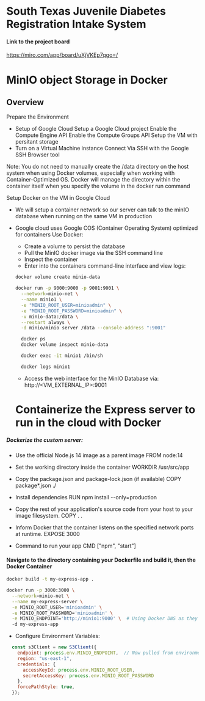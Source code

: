 # South Texas Juvenile Diabetes Registration Intake System

 #### Link to the project board
 https://miro.com/app/board/uXjVKEp7qgo=/

# MinIO object Storage in Docker
## Overview
Prepare the Environment

- Setup of Google Cloud
  Setup a Google Cloud project
  Enable the Compute Engine API
  Enable the Compute Groups API
  Setup the VM with persitant storage
- Turn on a Virtual Machine instance
  Connect Via SSH with the Google SSH Browser tool

Note: You do not need to manually create the /data directory on the host system when using Docker volumes, especially when working with Container-Optimized OS. Docker will manage the directory within the container itself when you specify the volume in the docker run command

Setup Docker on the VM in Google Cloud
- We will setup a container network so our server can talk to the minIO database when running   on the same VM in production
- Google cloud uses Google COS (Container Operating System) optimized for containers
  Use Docker: 
  - Create a volume to persist the database
  - Pull the MinIO docker image via the SSH command line
  - Inspect the container
  - Enter into the containers command-line interface and view logs:

  ```bash
  docker volume create minio-data

  docker run -p 9000:9000 -p 9001:9001 \
    --network=minio-net \
    --name minio1 \
    -e "MINIO_ROOT_USER=minioadmin" \
    -e "MINIO_ROOT_PASSWORD=minioadmin" \
    -v minio-data:/data \
    --restart always \
    -d minio/minio server /data --console-address ":9001"

    docker ps
    docker volume inspect minio-data

    docker exec -it minio1 /bin/sh

    docker logs minio1
  ```

  - Access the web interface for the MinIO Database via: http://<VM_EXTERNAL_IP>:9001

  # Containerize the Express server to run in the cloud with Docker
##### Dockerize the custom server:
- Use the official Node.js 14 image as a parent image
FROM node:14

- Set the working directory inside the container
WORKDIR /usr/src/app

- Copy the package.json and package-lock.json (if available)
COPY package*.json ./

- Install dependencies
RUN npm install --only=production

- Copy the rest of your application's source code from your host to your image filesystem.
COPY . .

- Inform Docker that the container listens on the specified network ports at runtime.
EXPOSE 3000

- Command to run your app
CMD ["npm", "start"]

#### Navigate to the directory containing your Dockerfile and build it, then the Docker Container
```bash
docker build -t my-express-app .

docker run -p 3000:3000 \
  --network=minio-net \
  --name my-express-server \
  -e MINIO_ROOT_USER='minioadmin' \
  -e MINIO_ROOT_PASSWORD='minioadmin' \
  -e MINIO_ENDPOINT='http://minio1:9000' \  # Using Docker DNS as they're on the same network
  -d my-express-app
```
* Configure Environment Variables: 
```javascript
  const s3Client = new S3Client({
    endpoint: process.env.MINIO_ENDPOINT,  // Now pulled from environment variables
    region: "us-east-1",
    credentials: {
      accessKeyId: process.env.MINIO_ROOT_USER,
      secretAccessKey: process.env.MINIO_ROOT_PASSWORD
    },
    forcePathStyle: true,
  });
```